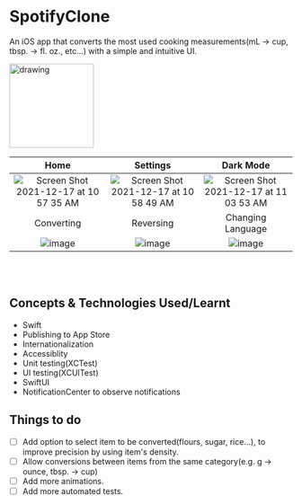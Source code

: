 # SpotifyClone

An iOS app that converts the most used cooking measurements(mL -> cup, tbsp. -> fl. oz., etc...) with a simple and intuitive UI.


<a href="https://apps.apple.com/app/cook-conversion/id1594113679/">
  <img src= "https://i.ibb.co/4pRKSf0/available-on-the-app-store-logo.png" alt="drawing" height="150"/>
</a>

| Home | Settings | Dark Mode |
|:---------------:|:---------------:|:---------------:|
 ![Screen Shot 2021-12-17 at 10 57 35 AM](https://user-images.githubusercontent.com/62707916/146558946-6b32325d-436d-4958-8e54-0c5426c75143.png) | ![Screen Shot 2021-12-17 at 10 58 49 AM](https://user-images.githubusercontent.com/62707916/146558969-57d0f06f-4d0e-4516-b1dd-d7ed87758b8b.png) | ![Screen Shot 2021-12-17 at 11 03 53 AM](https://user-images.githubusercontent.com/62707916/146558975-6bd69fa2-cee6-4432-8ceb-c6ed43dbe0c2.png)
| Converting | Reversing | Changing Language |  
 ![image](https://user-images.githubusercontent.com/62707916/146558664-907042ee-bf83-4d0c-bd73-e33e0563bc90.gif) | ![image](https://user-images.githubusercontent.com/62707916/146558678-d858f31f-de76-4a88-ad37-5e19d67cd2bf.gif) | ![image](https://user-images.githubusercontent.com/62707916/146558344-34cc5b23-a301-4c64-87c2-d0fe98bc69d4.gif)

<br> <br>

## Concepts & Technologies Used/Learnt
 - Swift
 - Publishing to App Store
 - Internationalization
 - Accessiblity
 - Unit testing(XCTest)
 - UI testing(XCUITest)
 - SwiftUI
 - NotificationCenter to observe notifications


## Things to do
  
- [ ] Add option to select item to be converted(flours, sugar, rice...), to improve precision by using item's density.
- [ ] Allow conversions between items from the same category(e.g. g -> ounce, tbsp. -> cup)
- [ ] Add more animations.
- [ ] Add more automated tests.
